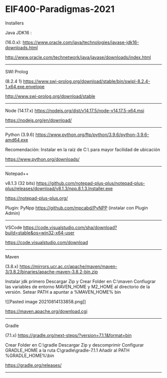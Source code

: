 # EIF400-Paradigmas-2021

Installers

Java JDK16 :

(16.0.x): https://www.oracle.com/java/technologies/javase-jdk16-downloads.html

http://www.oracle.com/technetwork/java/javase/downloads/index.html 

---

SWI Prolog 

(8.2.4 1) https://www.swi-prolog.org/download/stable/bin/swipl-8.2.4-1.x64.exe.envelope

http://www.swi-prolog.org/download/stable 

---

Node (14.17.x)
https://nodejs.org/dist/v14.17.5/node-v14.17.5-x64.msi

https://nodejs.org/en/download/ 

---

Python (3.9.6)
https://www.python.org/ftp/python/3.9.6/python-3.9.6-amd64.exe

Recomendación: Instalar en la raíz de C:\ para mayor facilidad de ubicación

https://www.python.org/downloads/

---

Notepad++ 

v8.1.3 (32 bits) https://github.com/notepad-plus-plus/notepad-plus-plus/releases/download/v8.1.3/npp.8.1.3.Installer.exe

https://notepad-plus-plus.org/ 

Plugin: PyNpp https://github.com/mpcabd/PyNPP (instalar con Plugin Admin)

---

VSCode 
https://code.visualstudio.com/sha/download?build=stable&os=win32-x64-user

https://code.visualstudio.com/download

---

Maven 

(3.8.x) https://mirrors.ucr.ac.cr/apache/maven/maven-3/3.8.2/binaries/apache-maven-3.8.2-bin.zip

Instalar jdk primero
Descargar Zip y Crear Folder en C:\maven
Confiugrar las variables de entorno MAVEN_HOME y M2_HOME al directorio de la versión. 
Setear PATH a apuntar a %MAVEN_HOME% bin

![[Pasted image 20210814133858.png]]

https://maven.apache.org/download.cgi 

---

Gradle

(7.1.x) https://gradle.org/next-steps/?version=7.1.1&format=bin

Crear Folder en C:\gradle
Descargar Zip y descomprimir
Configurar GRADLE_HOME a la ruta C\gradle\gradle-7.1.1
Añadir al PATH %GRADLE_HOME%\bin

https://gradle.org/releases/

---
